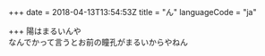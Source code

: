 +++
date = 2018-04-13T13:54:53Z
title = "ん"
languageCode = "ja"

+++
陽はまるいんや  
なんでかって言うとお前の瞳孔がまるいからやねん